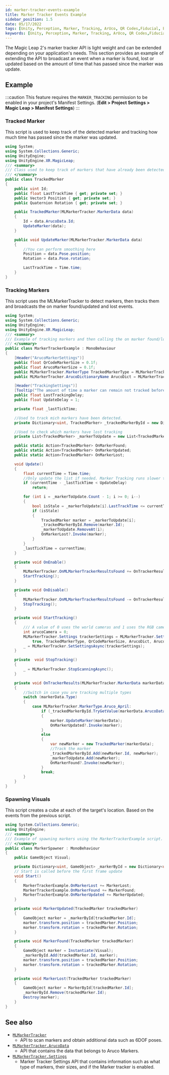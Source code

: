 ```yaml
---
id: marker-tracker-events-example
title: Marker Tracker Events Example
sidebar_position: 1.5
date: 05/17/2022
tags: [Unity, Perception, Marker, Tracking, ArUco, QR Codes,Fiducial, Example]
keywords: [Unity, Perception, Marker, Tracking, ArUco, QR Codes,Fiducial, Example]
---
```


The Magic Leap 2's marker tracker API is light weight and can be extended depending on your application's needs. This section provides an example of extending the API to broadcast an event when a marker is found, lost or updated based on the amount of time that has passed since the marker was update.

## Example

:::caution
This feature requires the `MARKER_TRACKING` permission to be enabled in your project's Manifest Settings. (**Edit > Project Settings > Magic Leap > Manifest Settings**)
:::

### Tracked Marker

This script is used to keep track of the detected marker and tracking how much time has passed since the marker was updated.

```csharp showLineNumbers
using System;
using System.Collections.Generic;
using UnityEngine;
using UnityEngine.XR.MagicLeap;
/// <summary>
/// Class used to keep track of markers that have already been detected.
/// </summary>
public class TrackedMarker
{
    public uint Id;
    public float LastTrackTime { get; private set; }
    public Vector3 Position { get; private set; }
    public Quaternion Rotation { get; private set; }

    public TrackedMarker(MLMarkerTracker.MarkerData data)
    {
        Id = data.ArucoData.Id;
        UpdateMarker(data);
    }

    public void UpdateMarker(MLMarkerTracker.MarkerData data)
    {
        //You can perform smoothing here
        Position = data.Pose.position;
        Rotation = data.Pose.rotation;

        LastTrackTime = Time.time;
    }
}

```

### Tracking Markers

This script uses the MLMarkerTracker to detect markers, then tracks them and broadcasts the on marker found/updated and lost events.

```csharp showLineNumbers
using System;
using System.Collections.Generic;
using UnityEngine;
using UnityEngine.XR.MagicLeap;
/// <summary>
/// Example of tracking markers and then calling the on marker found/lost/updated events.
/// </summary>
public class MarkerTrackerExample : MonoBehaviour
{
    [Header("ArucoMarkerSettings")]
    public float QrCodeMarkerSize = 0.1f;
    public float ArucoMarkerSize = 0.1f;
    public MLMarkerTracker.MarkerType TrackedMarkerType = MLMarkerTracker.MarkerType.Aruco_April;
    public MLMarkerTracker.ArucoDictionaryName ArucoDict = MLMarkerTracker.ArucoDictionaryName.DICT_5X5_50;

    [Header("TrackingSettings")] 
    [Tooltip("The amount of time a marker can remain not tracked before being considered as lost.")]
    public float LostTrackingDelay;
    public float UpdateDelay = 1;

    private float _lastTickTime;

    //Used to track mich markers have been detected.
    private Dictionary<uint, TrackedMarker> _trackedMarkerById = new Dictionary<uint, TrackedMarker>();

    //Used to check which markers have lost tracking
    private List<TrackedMarker> _markerToUpdate = new List<TrackedMarker>();

    public static Action<TrackedMarker> OnMarkerFound;
    public static Action<TrackedMarker> OnMarkerUpdated;
    public static Action<TrackedMarker> OnMarkerLost;

    void Update()
    {
        float currentTime = Time.time;
        //Only update the list if needed. Marker Tracking runs slower than the update loop.
        if (currentTime - _lastTickTime < UpdateDelay)
            return;

        for (int i = _markerToUpdate.Count - 1; i >= 0; i--)
        {
            bool isStale = _markerToUpdate[i].LastTrackTime <= currentTime - LostTrackingDelay;
            if (isStale)
            {
                TrackedMarker marker = _markerToUpdate[i];
                _trackedMarkerById.Remove(marker.Id);
                _markerToUpdate.RemoveAt(i);
                OnMarkerLost?.Invoke(marker);
            }
        }
        _lastTickTime = currentTime;
    }

    private void OnEnable()
    {
        MLMarkerTracker.OnMLMarkerTrackerResultsFound += OnTrackerResults;
        StartTracking();
    }

    private void OnDisable()
    {
        MLMarkerTracker.OnMLMarkerTrackerResultsFound -= OnTrackerResults;
        StopTracking();
    }

    private void StartTracking()
    {
        /// A value of 0 uses the world cameras and 1 uses the RGB camera to scan for Aruco markers
        int arucoCamera = 0;
        MLMarkerTracker.Settings trackerSettings = MLMarkerTracker.Settings.Create(
            true, TrackedMarkerType, QrCodeMarkerSize, ArucoDict, ArucoMarkerSize, arucoCamera, MLMarkerTracker.FPSHint.High);
        _ = MLMarkerTracker.SetSettingsAsync(trackerSettings);
    }

    private  void StopTracking()
    {
        _ = MLMarkerTracker.StopScanningAsync();
    }

    private void OnTrackerResults(MLMarkerTracker.MarkerData markerData)
    {
        //Switch in case you are tracking multiple types
        switch (markerData.Type)
        {
            case MLMarkerTracker.MarkerType.Aruco_April:
                if (_trackedMarkerById.TryGetValue(markerData.ArucoData.Id, out TrackedMarker marker))
                {
                    marker.UpdateMarker(markerData);
                    OnMarkerUpdated?.Invoke(marker);
                }
                else
                {
                    var newMarker = new TrackedMarker(markerData);
                    //Track the marker
                    _trackedMarkerById.Add(newMarker.Id, newMarker);
                    _markerToUpdate.Add(newMarker);
                    OnMarkerFound?.Invoke(newMarker);
                }
                break;
        }
    }
}

```

### Spawning Visuals

This script  creates a cube at each of the target's location. Based on the events from the previous script.

```csharp showLineNumbers
using System.Collections.Generic;
using UnityEngine;
/// <summary>
/// Example of spawning markers using the MarkerTrackerExample script.
/// </summary>
public class MarkerSpawner : MonoBehaviour
{
    public GameObject Visual;

    private Dictionary<uint, GameObject> _markerById = new Dictionary<uint, GameObject>();
    // Start is called before the first frame update
    void Start()
    {
        MarkerTrackerExample.OnMarkerLost += MarkerLost;
        MarkerTrackerExample.OnMarkerFound += MarkerFound;
        MarkerTrackerExample.OnMarkerUpdated += MarkerUpdated;
    }

    private void MarkerUpdated(TrackedMarker trackedMarker)
    {
        GameObject marker = _markerById[trackedMarker.Id];
        marker.transform.position = trackedMarker.Position;
        marker.transform.rotation = trackedMarker.Rotation;
    }

    private void MarkerFound(TrackedMarker trackedMarker)
    {
        GameObject marker = Instantiate(Visual);
        _markerById.Add(trackedMarker.Id, marker);
        marker.transform.position = trackedMarker.Position;
        marker.transform.rotation = trackedMarker.Rotation;
    }

    private void MarkerLost(TrackedMarker trackedMarker)
    {
        GameObject marker = MarkerById[trackedMarker.Id];
        _markerById.Remove(trackedMarker.Id);
        Destroy(marker);
    }
}

```

## See also

- [`MLMarkerTracker`](/unity-api/api/UnityEngine.XR.MagicLeap/MLMarkerTracker/UnityEngine.XR.MagicLeap.MLMarkerTracker.md)
  - API to scan markers and obtain additional data such as 6DOF poses.
- [`MLMarkerTracker.ArucoData`](/unity-api/api/UnityEngine.XR.MagicLeap/MLMarkerTracker/UnityEngine.XR.MagicLeap.MLMarkerTracker.ArucoData.md)
  - API that contains the data that belongs to Aruco Markers.
- [`MLMarkerTracker.Settings`](/unity-api/api/UnityEngine.XR.MagicLeap/MLMarkerTracker/UnityEngine.XR.MagicLeap.MLMarkerTracker.Settings.md)
  - Marker Tracker Settings API that contains information such as what type of markers, their sizes, and if the Marker tracker is enabled.
